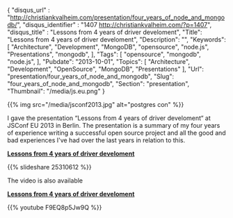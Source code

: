 {
	"disqus_url" : "http://christiankvalheim.com/presentation/four_years_of_node_and_mongodb/",
	"disqus_identifier" : "1407 http://christiankvalheim.com/?p=1407",
	"disqus_title" : "Lessons from 4 years of driver develoment",
	"Title": "Lessons from 4 years of driver develoment",
	"Description": "",
	"Keywords": [
		"Architecture",
		"Development",
		"MongoDB",
		"opensource",
		"node.js",
		"Presentations",
		"mongodb",
	],
	"Tags": [
		"opensource",
		"mongodb",
		"node.js",
	],
	"Pubdate": "2013-10-01",
	"Topics": [
		"Architecture",
		"Development",
		"OpenSource",
		"MongoDB",
		"Presentations"
	],
	"Url": "presentation/four_years_of_node_and_mongodb",
	"Slug": "four_years_of_node_and_mongodb",
	"Section": "presentation",
	"Thumbnail": "/media/js.eu.png"
}

{{% img src="/media/jsconf2013.jpg" alt="postgres con" %}}

I gave the presentation “Lessons from 4 years of driver develoment“ at JSConf EU 2013 in Berlin. The presentation is a summary of my four years of experience writing a successful open source project and all the good and bad experiences I've had over the last years in relation to this.

[**Lessons from 4 years of driver develoment**](http://www.slideshare.net/christkv/lessons-from-4-years-of-driver-develoment)

{{% slideshare 25310612 %}}

The video is also available

[**Lessons from 4 years of driver develoment**](http://www.youtube.com/watch?v=F9EQ8p5Jw9Q)

{{% youtube F9EQ8p5Jw9Q %}}


